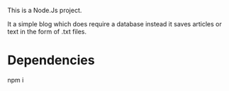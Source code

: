 This is a Node.Js project.

It a simple blog which does require a database instead it saves articles or text in the form of .txt files.

# Dependencies
npm i 

